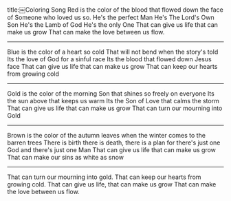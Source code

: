 title:￼Coloring Song
Red is the color of the blood that flowed
down the face of Someone who loved us so.
He's the perfect Man
He's The Lord's Own Son
He's the Lamb of God He's the only One
That can give us life that can make us grow
That can make the love between us flow.

---
Blue is the color of a heart so cold
That will not bend when the story's told
Its the love of God for a sinful race
Its the blood that flowed down Jesus face
That can give us life that can make us grow
That can keep our hearts from growing cold

---
Gold is the color of the morning Son 
that shines so freely on everyone
Its the sun above that keeps us warm
Its the Son of Love that calms the storm 
That can give us life that can make us grow 
That can turn our mourning into Gold

---
Brown is the color of the autumn leaves 
when the winter comes to the barren trees 
There is birth there is death, there is a plan
for there's just one God and there's just one Man 
That can give us life that can make us grow 
That can make our sins as white as snow

---
That can turn our mourning into gold. 
That can keep our hearts from growing cold. 
That can give us life, that can make us grow
That can make the love between us flow.